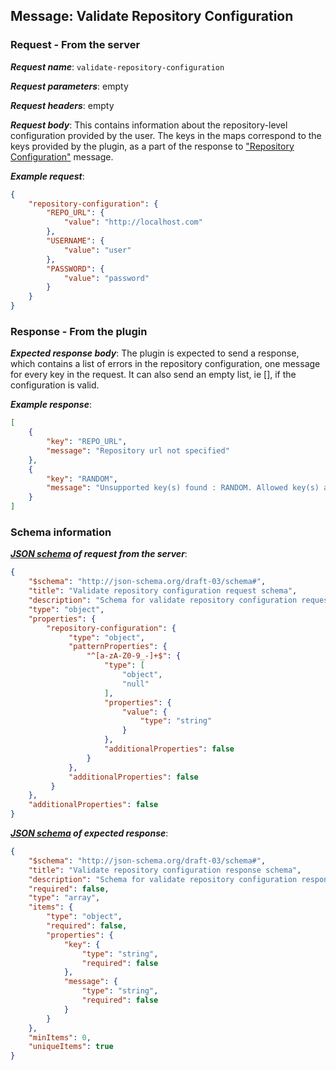 ## Message: Validate Repository Configuration
 
### Request - From the server

***Request name***: ```validate-repository-configuration```

***Request parameters***: empty

***Request headers***: empty

***Request body***: This contains information about the repository-level configuration provided by the user. The keys in the maps correspond to the keys provided by the plugin, as a part of the response to ["Repository Configuration"](repository_configuration.md) message.

***Example request***:
```json
{
    "repository-configuration": {
        "REPO_URL": {
            "value": "http://localhost.com"
        },
        "USERNAME": {
            "value": "user"
        },
        "PASSWORD": {
            "value": "password"
        }
    }
}
```

### Response - From the plugin

***Expected response body***: The plugin is expected to send a response, which contains a list of errors in the repository configuration, one message for every key in the request. It can also send an empty list, ie [], if the configuration is valid.

***Example response***:
```json
[
    {
        "key": "REPO_URL",
        "message": "Repository url not specified"
    },
    {
        "key": "RANDOM",
        "message": "Unsupported key(s) found : RANDOM. Allowed key(s) are : REPO_URL, USERNAME, PASSWORD"
    }
]
```

### Schema information

***[JSON schema](http://json-schema.org) of request from the server***:
```json
{
    "$schema": "http://json-schema.org/draft-03/schema#",
    "title": "Validate repository configuration request schema",
    "description": "Schema for validate repository configuration request Json",
    "type": "object",
    "properties": {
        "repository-configuration": {
             "type": "object",
             "patternProperties": {
                 "^[a-zA-Z0-9_-]+$": {
                     "type": [
                         "object",
                         "null"
                     ],
                     "properties": {
                         "value": {
                             "type": "string"
                         }
                     },
                     "additionalProperties": false
                 }
             },
             "additionalProperties": false
         }
    },
    "additionalProperties": false
}
```

***[JSON schema](http://json-schema.org) of expected response***:
```json
{
    "$schema": "http://json-schema.org/draft-03/schema#",
    "title": "Validate repository configuration response schema",
    "description": "Schema for validate repository configuration response json",
    "required": false,
    "type": "array",
    "items": {
        "type": "object",
        "required": false,
        "properties": {
            "key": {
                "type": "string",
                "required": false
            },
            "message": {
                "type": "string",
                "required": false
            }
        }
    },
    "minItems": 0,
    "uniqueItems": true
}
```

